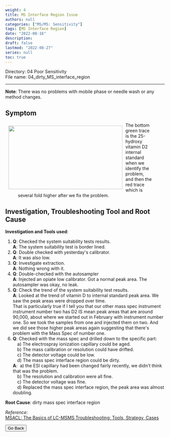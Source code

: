 ```yaml
---
weight: 4
title: MS Interface Region Issue
authors: null
categories: ["MS/MS: Sensitivity"]
tags: [MS Interface Region]
date: "2022-08-16"
description:  
draft: false
lastmod: "2022-08-27"
series: null
toc: true
---
```

Directory: 04 Poor Sensitivity    
File name: 04_dirty_MS_interface_region



<!--more-->
---
<b>Note</b>: There was no problems with mobile phase or needle wash or any method changes.  

## Symptom
<div class = "row">
<img width ="360" height= "200" src = "/docs/images/Screenshot 2022-08-24 072206.png" style ="float: left" HSPACE="10" VSPACE="10"/>  
<figure>The bottom green trace is the 25-hydroxy vitamin D2 internal standard when we identify the problem, and then the red trace which is several fold higher after we fix the problem.</figure> 
</div>

## Investigation, Troubleshooting Tool and Root Cause

<b>Investigation and Tools used</b>: 
1) <b>Q</b>: Checked the system suitability tests results.  
<b>A</b>: The system suitability test is border lined.  
2) <b>Q</b>: Double checked with yesterday's calibrator.  
<b>A</b>: It was also low.  
3) <b>Q</b>: Investigate extraction.  
<b>A</b>: Nothing wrong with it.  
4) <b>Q</b>: Double-checked with the autosampler  
<b>A</b>: Injected an opiate low calibrator. Got a normal peak area.  The autosampler was okay, no leak.  
5) <b>Q</b>: Check the trend of the system suitability test results.  
<b>A</b>: Looked at the trend of vitamin D to internal standard peak area.  We saw the peak areas were dropped over time.  
That is particularly true if I tell you that our other mass spec instrument instrument number two has D2 IS mean peak areas that are around 90,000, about where we started out in February with instrument number one. So we took the samples from one and injected them on two. And we did see those higher peak areas again suggesting that there's problem with the Mass Spec of number one. 
6) <b>Q</b>: Checked with the mass spec and drilled down to the specific part:   
&emsp;a) The electrospray ionization capillary could be aged.  
&emsp;b) The mass calibration or resolution could have drifted.  
&emsp;c) The detector voltage could be low.   
&emsp;d) The mass spec interface region could be dirty.   
<b>A</b>: &nbsp;a) the ESI capillary had been changed fairly recently, we didn't think that was the problem.   
&emsp;b) The resolution and calibration were all fine.  
&emsp;c) The detector voltage was fine.  
&emsp;d) Replaced the mass spec interface region, the peak area was almost doubling.

<b>Root Cause</b>: dirty mass spec interface region





*Reference*:  
[MSACL: The Basics of LC-MSMS Troubleshooting: Tools, Strategy, Cases](https://www.msacl.org/index.php?header=Learning_Center&tab=Video_Library&subtab=Search_Video_Library)  

<button class="button" onclick="history.back()">Go Back</button>